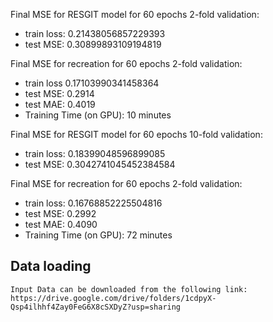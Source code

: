 Final MSE for RESGIT model for 60 epochs 2-fold validation:
- train loss: 0.21438056857229393
- test MSE: 0.30899893109194819

Final MSE for recreation for 60 epochs 2-fold validation:
- train loss 0.17103990341458364
- test MSE: 0.2914
- test MAE: 0.4019
- Training Time (on GPU): 10 minutes

Final MSE for RESGIT model for 60 epochs 10-fold validation:
- train loss: 0.18399048596899085
- test MSE: 0.3042741045452384584

Final MSE for recreation for 60 epochs 2-fold validation:
- train loss: 0.16768852225504816
- test MSE: 0.2992
- test MAE: 0.4090
- Training Time (on GPU): 72 minutes

## Data loading
	Input Data can be downloaded from the following link:
	https://drive.google.com/drive/folders/1cdpyX-Qsp4ilhhf4Zay0FeG6X8cSXDyZ?usp=sharing
